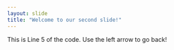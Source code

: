 ```yaml
---
layout: slide
title: "Welcome to our second slide!"
---
```

This is Line 5 of the code.
Use the left arrow to go back!
